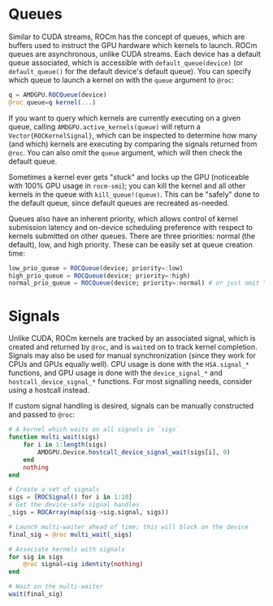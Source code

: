 # Queues

Similar to CUDA streams, ROCm has the concept of queues, which are
buffers used to instruct the GPU hardware which kernels to launch. ROCm queues
are asynchronous, unlike CUDA streams. Each device has a default queue
associated, which is accessible with `default_queue(device)` (or
`default_queue()` for the default device's default queue). You can specify
which queue to launch a kernel on with the `queue` argument to `@roc`:

```julia
q = AMDGPU.ROCQueue(device)
@roc queue=q kernel(...)
```

If you want to query which kernels are currently executing on a given queue,
calling `AMDGPU.active_kernels(queue)` will return a `Vector{ROCKernelSignal}`,
which can be inspected to determine how many (and which) kernels are executing
by comparing the signals returned from `@roc`. You can also omit the `queue`
argument, which will then check the default queue.

Sometimes a kernel ever gets "stuck" and locks up the GPU (noticeable with 100%
GPU usage in `rocm-smi`); you can kill the kernel and all other kernels in the
queue with `kill_queue!(queue)`. This can be "safely" done to the default
queue, since default queues are recreated as-needed.

Queues also have an inherent priority, which allows control of kernel
submission latency and on-device scheduling preference with respect to kernels
submitted on other queues. There are three priorities: normal (the default), low, and high priority. These can be easily set at queue creation time:

```julia
low_prio_queue = ROCQueue(device; priority=:low)
high_prio_queue = ROCQueue(device; priority=:high)
normal_prio_queue = ROCQueue(device; priority=:normal) # or just omit "priority"
```

# Signals

Unlike CUDA, ROCm kernels are tracked by an associated signal, which is
created and returned by `@roc`, and is `wait`ed on to track kernel completion.
Signals may also be used for manual synchronization (since they work for CPUs
and GPUs equally well). CPU usage is done with the `HSA.signal_*` functions,
and GPU usage is done with the `device_signal_*` and `hostcall_device_signal_*`
functions. For most signalling needs, consider using a hostcall instead.

If custom signal handling is desired, signals can be manually constructed and
passed to `@roc`:

```julia
# A kernel which waits on all signals in `sigs`
function multi_wait(sigs)
    for i in 1:length(sigs)
        AMDGPU.Device.hostcall_device_signal_wait(sigs[i], 0)
    end
    nothing
end

# Create a set of signals
sigs = [ROCSignal() for i in 1:10]
# Get the device-safe signal handles
_sigs = ROCArray(map(sig->sig.signal, sigs))

# Launch multi-waiter ahead of time; this will block on the device
final_sig = @roc multi_wait(_sigs)

# Associate kernels with signals
for sig in sigs
    @roc signal=sig identity(nothing)
end

# Wait on the multi-waiter
wait(final_sig)
```
